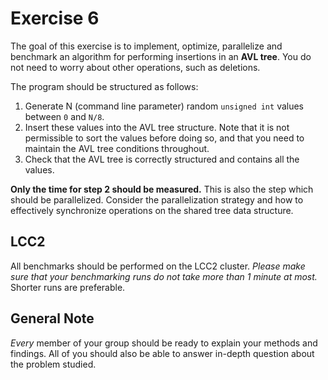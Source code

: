 # Exercise 6

The goal of this exercise is to implement, optimize, parallelize and benchmark an algorithm for performing insertions in an **AVL tree**. 
You do not need to worry about other operations, such as deletions.

The program should be structured as follows:
1. Generate N (command line parameter) random `unsigned int` values between `0` and `N/8`.
2. Insert these values into the AVL tree structure. 
Note that it is not permissible to sort the values before doing so, and that you need to maintain the AVL tree conditions throughout.
3. Check that the AVL tree is correctly structured and contains all the values.

**Only the time for step 2 should be measured.** This is also the step which should be parallelized. Consider the parallelization strategy and how to effectively synchronize operations on the shared tree data structure.

## LCC2
All benchmarks should be performed on the LCC2 cluster. *Please make sure that your benchmarking runs do not take more than 1 minute at most.* Shorter runs are preferable.

## General Note
*Every* member of your group should be ready to explain your methods and findings. All of you should also be able to answer in-depth question about the problem studied.
